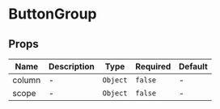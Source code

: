 # ButtonGroup

## Props

<!-- @vuese:ButtonGroup:props:start -->
|Name|Description|Type|Required|Default|
|---|---|---|---|---|
|column|-|`Object`|`false`|-|
|scope|-|`Object`|`false`|-|

<!-- @vuese:ButtonGroup:props:end -->


